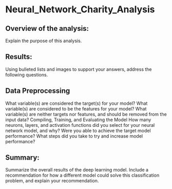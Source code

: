 # Neural_Network_Charity_Analysis
## Overview of the analysis: 

Explain the purpose of this analysis.

## Results: 

Using bulleted lists and images to support your answers, address the following questions.

## Data Preprocessing
What variable(s) are considered the target(s) for your model?
What variable(s) are considered to be the features for your model?
What variable(s) are neither targets nor features, and should be removed from the input data?
Compiling, Training, and Evaluating the Model
How many neurons, layers, and activation functions did you select for your neural network model, and why?
Were you able to achieve the target model performance?
What steps did you take to try and increase model performance?
## Summary:

Summarize the overall results of the deep learning model. Include a recommendation for how a different model could solve this classification problem, and explain your recommendation.
